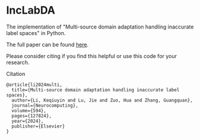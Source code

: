 # IncLabDA

The implementation of "Multi-source domain adaptation handling inaccurate label spaces" in Python. 

The full paper can be found [here](https://doi.org/10.1016/j.neucom.2024.127824). 

Please consider citing if you find this helpful or use this code for your research.

Citation
```
@article{li2024multi,
  title={Multi-source domain adaptation handling inaccurate label spaces},
  author={Li, Keqiuyin and Lu, Jie and Zuo, Hua and Zhang, Guangquan},
  journal={Neurocomputing},
  volume={594},
  pages={127824},
  year={2024},
  publisher={Elsevier}
}
